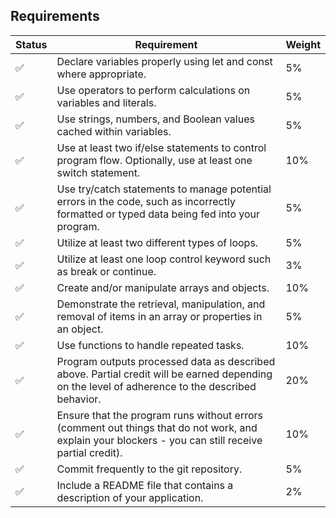 ## Requirements

| Status             | Requirement                                                                                                                                          | Weight |
|--------------------|------------------------------------------------------------------------------------------------------------------------------------------------------|--------|
| :white_check_mark: | Declare variables properly using let and const where appropriate.                                                                                    | 5%     |
| :white_check_mark: | Use operators to perform calculations on variables and literals.                                                                                     | 5%     |
| :white_check_mark: | Use strings, numbers, and Boolean values cached within variables.                                                                                    | 5%     |
| :white_check_mark: | Use at least two if/else statements to control program flow. Optionally, use at least one switch statement.                                          | 10%    |
| :white_check_mark: | Use try/catch statements to manage potential errors in the code, such as incorrectly formatted or typed data being fed into your program.            | 5%     |
| :white_check_mark: | Utilize at least two different types of loops.                                                                                                       | 5%     |
| :white_check_mark: | Utilize at least one loop control keyword such as break or continue.                                                                                 | 3%     |
| :white_check_mark: | Create and/or manipulate arrays and objects.                                                                                                         | 10%    |
| :white_check_mark: | Demonstrate the retrieval, manipulation, and removal of items in an array or properties in an object.                                                | 5%     |
| :white_check_mark: | Use functions to handle repeated tasks.                                                                                                              | 10%    |
| :white_check_mark: | Program outputs processed data as described above. Partial credit will be earned depending on the level of adherence to the described behavior.      | 20%    |
| :white_check_mark: | Ensure that the program runs without errors (comment out things that do not work, and explain your blockers - you can still receive partial credit). | 10%    |
| :white_check_mark: | Commit frequently to the git repository.                                                                                                             | 5%     |
| :white_check_mark: | Include a README file that contains a description of your application.                                                                               | 2%     |
